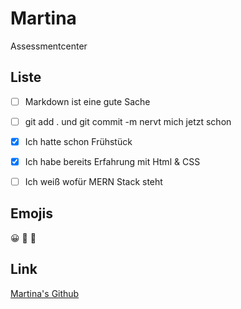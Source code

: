 # Martina
Assessmentcenter

## Liste

- [ ] Markdown ist eine gute Sache
- [ ] git add . und git commit -m nervt mich jetzt schon
- [x] Ich hatte schon Frühstück
- [x] Ich habe bereits Erfahrung mit Html & CSS
- [ ] Ich weiß wofür MERN Stack steht


## Emojis 

:grinning:
:rofl:
:clown_face:

## Link

[Martina's Github](https://github.com/FbW-WD-22-D01/Mohsen-Martina.git)

